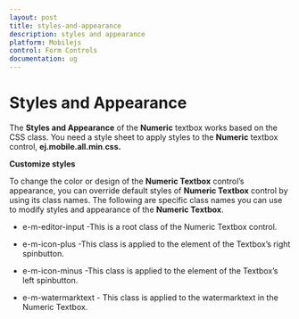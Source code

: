 ```yaml
---
layout: post
title: styles-and-appearance
description: styles and appearance
platform: Mobilejs
control: Form Controls
documentation: ug
---
```


# Styles and Appearance

The **Styles and Appearance** of the **Numeric** textbox works based on the CSS class. You need a style sheet to apply styles to the **Numeric** textbox control, **ej.mobile.all.min**.**css.**

**Customize styles**

To change the color or design of the **Numeric Textbox** control’s appearance, you can override default styles of **Numeric Textbox** control by using its class names. The following are specific class names you can use to modify styles and appearance of the **Numeric Textbox**.

* e-m-editor-input -This is a root class of the  Numeric Textbox control.

* e-m-icon-plus -This class is applied to the element of the Textbox’s right spinbutton.

* e-m-icon-minus -This class is applied to the element of the Textbox’s left spinbutton.

* e-m-watermarktext - This class is applied to the watermarktext in the Numeric Textbox.



